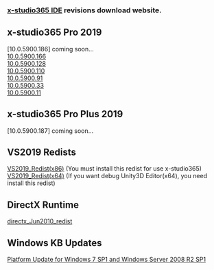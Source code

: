 <h3><a href="https://en.x-studio365.com">x-studio365 IDE</a> revisions download website.</h3>

## x-studio365 Pro 2019
[10.0.5900.186] coming soon...  
[10.0.5900.166](https://x-studio365.com/dl.php?version=10.0.5900.166)  
[10.0.5900.128](https://x-studio365.com/dl.php?version=10.0.5900.128)  
[10.0.5900.110](https://x-studio365.com/dl.php?version=10.0.5900.110)  
[10.0.5900.91](https://x-studio365.com/dl.php?version=10.0.5900.91)  
[10.0.5900.33](https://x-studio365.com/dl.php?version=10.0.5900.33)  
[10.0.5900.11](https://x-studio365.com/dl.php?version=10.0.5900.11)  

## x-studio365 Pro Plus 2019
[10.0.5900.187] coming soon...

## VS2019 Redists
[VS2019_Redist(x86)](https://x-studio365.com/fdl2.php?file=VC_redist.x86.exe)  (You must install this redist for use x-studio365)  
[VS2019_Redist(x64)](https://x-studio365.com/fdl2.php?file=VC_redist.x64.exe) (If you want debug Unity3D Editor(x64), you need install this redist)

## DirectX Runtime
[directx_Jun2010_redist](https://download.microsoft.com/download/8/4/A/84A35BF1-DAFE-4AE8-82AF-AD2AE20B6B14/directx_Jun2010_redist.exe)

## Windows KB Updates
[Platform Update for Windows 7 SP1 and Windows Server 2008 R2 SP1](https://www.microsoft.com/en-us/download/details.aspx?id=36805)
